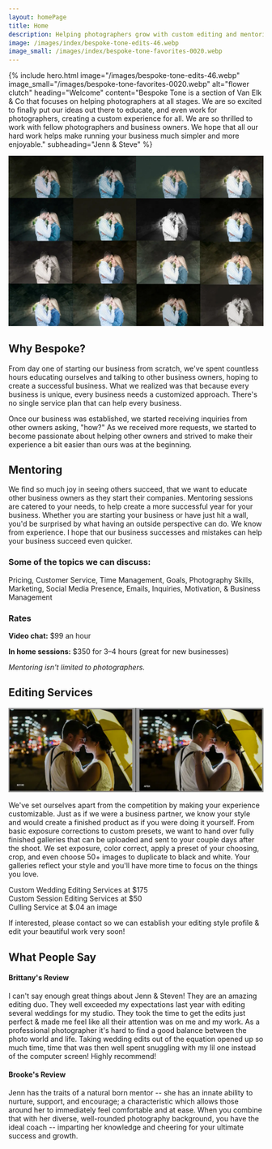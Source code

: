 ```yaml
---
layout: homePage
title: Home
description: Helping photographers grow with custom editing and mentoring services.
image: /images/index/bespoke-tone-edits-46.webp
image_small: /images/index/bespoke-tone-favorites-0020.webp
---
```

{% include hero.html
  image="/images/bespoke-tone-edits-46.webp"
  image_small="/images/bespoke-tone-favorites-0020.webp"
  alt="flower clutch"
  heading="Welcome"
  content="Bespoke Tone is a section of Van Elk & Co that focuses on helping photographers at all stages. We are so excited to finally put our ideas out there to educate, and even work for photographers, creating a custom experience for all. We are so thrilled to work with fellow photographers and business owners. We hope that all our hard work helps make running your business  much simpler and more enjoyable."
  subheading="Jenn & Steve"
%}

<section id="about" class="section card-section">
  <div class="card">
    <div class="card-image">
      <img src="images/index/bespoke-tone-edits.webp" alt="About Jenn and Steve" loading="lazy" />
    </div>
    <div class="card-content">
      <h2>Why Bespoke?</h2>
    </div>
  </div>

  <p>
    From day one of starting our business from scratch, we've spent countless hours educating ourselves and talking to other business owners, hoping to create a successful business. What we realized was that because every business is unique, every business needs a customized approach. There's no single service plan that can help every business.
  </p>
  <p>
    Once our business was established, we started receiving inquiries from other owners asking, "how?" As we received more requests, we started to become passionate about helping other owners and strived to make their experience a bit easier than ours was at the beginning.
  </p>
</section>


<section id="mentoring" class="section mentoring-section">
  <h2>Mentoring</h2>
  <div class="mentoring-columns">
    <div class="mentoring-left">
      <p>
        We find so much joy in seeing others succeed, that we want to educate other business owners as they start their companies.
        Mentoring sessions are catered to your needs, to help create a more successful year for your business.
        Whether you are starting your business or have just hit a wall, you'd be surprised by what having an outside perspective can do.
        We know from experience. I hope that our business successes and mistakes can help your business succeed even quicker.
      </p>
    </div>
    <div class="mentoring-right">
      <h3>Some of the topics we can discuss:</h3>
        <p> Pricing, Customer Service, Time Management, Goals, Photography Skills, Marketing, Social Media Presence, Emails, Inquiries, Motivation, & Business Management
        </p>
      <h3>Rates</h3>
      <p><strong>Video chat:</strong> $99 an hour</p>
      <p><strong>In home sessions:</strong> $350 for 3–4 hours (great for new businesses)</p>
      <p><em>Mentoring isn't limited to photographers.</em></p>
    </div>
  </div>
</section>

<section id="editing" class="section">
  <h2>Editing Services</h2>
  <img src="images/index/beforeafter.webp" alt="Before and After editing example" loading="lazy" />
  <p>We've set ourselves apart from the competition by making your experience customizable. Just as if we were a business partner, we know your style and would create a finished product as if you were doing it yourself. From basic exposure corrections to custom presets, we want to hand over fully finished galleries that can be uploaded and sent to your couple days after the shoot. We set exposure, color correct, apply a preset of your choosing, crop, and even choose 50+ images to duplicate to black and white. Your galleries reflect your style and you'll have more time to focus on the things you love.
  </p>
  <p>Custom Wedding Editing Services at $175<br />
    Custom Session Editing Services at $50<br />
    Culling Service at $.04 an image
  </p>
  <p>If interested, please contact so we can establish your editing style profile & edit your beautiful work very soon!
  </p>
</section>

<section id="reviews" class="section card-section">
  <h2>What People Say</h2>

  <div class="review-card" style="background-image: url('/images/index/bespoke-tone-e-027.webp');">
    <div class="review-overlay">
      <div class="review-inner">
        <h4>Brittany's Review</h4>
        <p>
            I can't say enough great things about Jenn & Steven! They are an amazing editing duo. They well exceeded my expectations last year with editing several weddings for my studio. They took the time to get the edits just perfect & made me feel like all their attention was on me and my work. As a professional photographer it's hard to find a good balance between the photo world and life. Taking wedding edits out of the equation opened up so much time, time that was then well spent snuggling with my lil one instead of the computer screen! Highly recommend!
        </p>
      </div>
    </div>
  </div>

  <div class="review-card" style="background-image: url('/images/index/bespoke-tone-edits-022.webp');">
    <div class="review-overlay">
      <div class="review-inner">
        <h4>Brooke's Review</h4>
        <p>
            Jenn has the traits of a natural born mentor -- she has an innate ability to nurture, support, and encourage; a characteristic which allows those around her to immediately feel comfortable and at ease. When you combine that with her diverse, well-rounded photography background, you have the ideal coach -- imparting her knowledge and cheering for your ultimate success and growth.
        </p>
      </div>
    </div>
  </div>
</section>